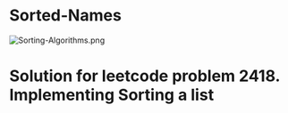 # Sorted-Names


![Sorting-Algorithms.png](https://www.crio.do/blog/content/images/2022/02/Sorting-Algorithms.png)
# Solution for leetcode  problem 2418. Implementing Sorting a list

